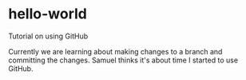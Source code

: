 # hello-world
Tutorial on using GitHub

Currently we are learning about making changes to a branch and committing the changes.  Samuel thinks it's about time I started to use GitHub.
